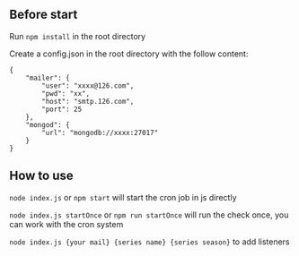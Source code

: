 ## Before start
Run `npm install` in the root directory

Create a config.json in the root directory with the follow content:

```
{
	"mailer": {
		"user": "xxxx@126.com",
		"pwd": "xx",
		"host": "smtp.126.com",
		"port": 25
	},
	"mongod": {
		"url": "mongodb://xxxx:27017"
	}
}
```
## How to use

`node index.js` or `npm start` will start the cron job in js directly

`node index.js startOnce` or `npm run startOnce` will run the check once, you can work with the cron system

`node index.js {your mail} {series name} {series season}` to add listeners
